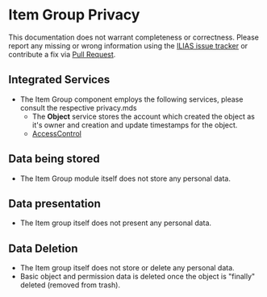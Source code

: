# Item Group Privacy

This documentation does not warrant completeness or correctness. Please report any
missing or wrong information using the [ILIAS issue tracker](https://mantis.ilias.de)
or contribute a fix via [Pull Request](../../docs/development/contributing.md#pull-request-to-the-repositories).

## Integrated Services

- The Item Group component employs the following services, please consult the respective privacy.mds
  - The **Object** service stores the account which created the
    object as it's owner and creation and update timestamps for the
    object.
  - [AccessControl](../../Services/AccessControl/PRIVACY.md)


## Data being stored

- The Item Group module itself does not store any personal data.


## Data presentation

- The Item group itself does not present any personal data.


## Data Deletion

- The Item group itself does not store or delete any personal data.
- Basic object and permission data is deleted once the object is "finally" deleted
  (removed from trash).
